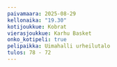 ```yaml
---
paivamaara: 2025-08-29
kellonaika: "19.30"
kotijoukkue: Kobrat
vierasjoukkue: Karhu Basket
onko_kotipeli: true
pelipaikka: Uimahalli urheilutalo
tulos: 78 - 72
---
```


